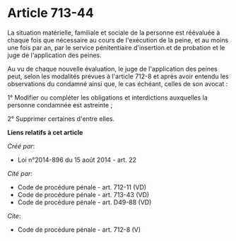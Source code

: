 # Article 713-44

La situation matérielle, familiale et sociale de la personne est réévaluée à chaque fois que nécessaire au cours de
l'exécution de la peine, et au moins une fois par an, par le service pénitentiaire d'insertion et de probation et le juge de
l'application des peines. 

Au vu de chaque nouvelle évaluation, le juge de l'application des peines peut, selon les modalités prévues à l'article 712-8
et après avoir entendu les observations du condamné ainsi que, le cas échéant, celles de son avocat : 

1° Modifier ou compléter les obligations et interdictions auxquelles la personne condamnée est astreinte ; 

2° Supprimer certaines d'entre elles.

**Liens relatifs à cet article**

_Créé par_:

  - Loi n°2014-896 du 15 août 2014 - art. 22

_Cité par_:

  - Code de procédure pénale - art. 712-11 (VD)
  - Code de procédure pénale - art. 713-43 (VD)
  - Code de procédure pénale - art. D49-88 (VD)

_Cite_:

  - Code de procédure pénale - art. 712-8 (V)
